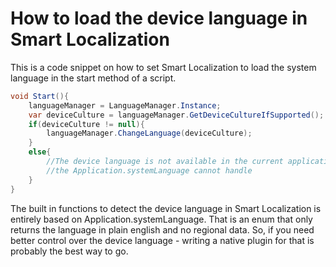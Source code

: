 # How to load the device language in Smart Localization
This is a code snippet on how to set Smart Localization to load the system language in the start method of a script.

```csharp
void Start(){
    languageManager = LanguageManager.Instance;
    var deviceCulture = languageManager.GetDeviceCultureIfSupported();
    if(deviceCulture != null){
        languageManager.ChangeLanguage(deviceCulture);
    }
    else{
        //The device language is not available in the current application or it had a region that 
        //the Application.systemLanguage cannot handle
    }
}
```

The built in functions to detect the device language in Smart Localization is entirely based on Application.systemLanguage. That is an enum that only returns the language in plain english and no regional data. So, if you need better control over the device language - writing a native plugin for that is probably the best way to go.